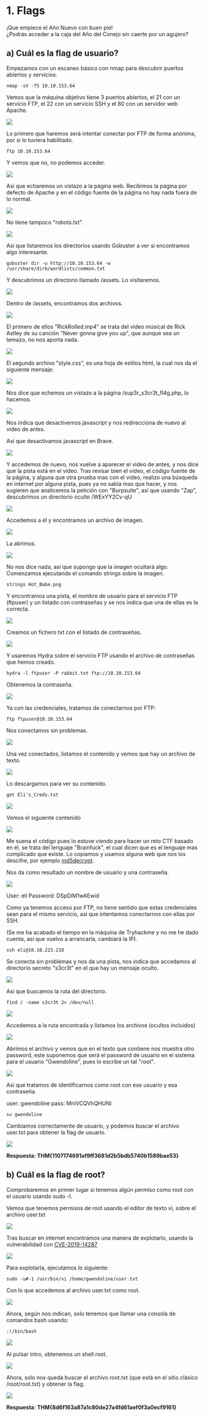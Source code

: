 # 1. Flags

¡Que empiece el Año Nuevo con buen pie!  
¿Podrás acceder a la caja del Año del Conejo sin caerte por un agujero?

## a) Cuál es la flag de usuario?

Empezamos con un escaneo básico con nmap para descubrir puertos abiertos y servicios.

```
nmap -sV -T5 10.10.153.64
```

Vemos que la máquina objetivo tiene 3 puertos abiertos, el 21 con un servicio FTP, el 22 con un servicio SSH y el 80 con un servidor web Apache.

![](IMG/Pasted%20image%2020250417211819.png)

Lo primero que haremos será intentar conectar por FTP de forma anónima, por si lo tuviera habilitado.

```
ftp 10.10.153.64
```

Y vemos que no, no podemos acceder.

![](IMG/Pasted%20image%2020250417212001.png)

Así que echaremos un vistazo a la página web. Recibimos la página por defecto de Apache y en el código fuente de la página no hay nada fuera de lo normal.

![](IMG/Pasted%20image%2020250417212114.png)

No tiene tampoco "robots.txt".

![](IMG/Pasted%20image%2020250417212243.png)

Así que listaremos los directorios usando Gobuster a ver si encontramos algo interesante.

```
gobuster dir -u http://10.10.153.64 -w /usr/share/dirb/wordlists/common.txt
```

Y descubrimos un directorio llamado /assets. Lo visitaremos.

![](IMG/Pasted%20image%2020250417212400.png)

Dentro de /assets, encontramos dos archivos.

![](IMG/Pasted%20image%2020250417212439.png)

El primero de ellos "RickRolled.mp4" se trata del video músical de Rick Astley de su canción "Never gonna give you up", que aunque sea un temazo, no nos aporta nada.

![](IMG/Pasted%20image%2020250417212543.png)

El segundo archivo "style.css", es una hoja de estilos html, la cual nos da el siguiente mensaje:

![](IMG/Pasted%20image%2020250417212757.png)

Nos dice que echemos un vistazo a la página /sup3r_s3cr3t_fl4g.php, lo hacemos.

![](IMG/Pasted%20image%2020250417212902.png)

Nos indica que desactivemos javascript y nos redirecciona de nuevo al video de antes.

Así que desactivamos javascript en Brave.

![](IMG/Pasted%20image%2020250417213336.png)

Y accedemos de nuevo, nos vuelve a aparecer el video de antes, y nos dice que la pista está en el video. Tras revisar bien el video, el código fuente de la página, y alguna que otra prueba mas con el video, realizo una búsqueda en internet por alguna pista, pues ya no sabía mas que hacer, y nos sugieren que analicemos la petición con "Burpsuite", así que usando "Zap", descubrimos un directorio oculto /WExYY2Cv-qU

![](IMG/Pasted%20image%2020250417214513.png)

Accedemos a él y encontramos un archivo de imagen.

![](IMG/Pasted%20image%2020250417214706.png)

La abrimos.

![](IMG/Pasted%20image%2020250417214732.png)

No nos dice nada, así que supongo que la imagen ocultará algo. Comenzamos ejecutando el comando strings sobre la imagen.

```
strings Hot_Babe.png
```

Y encontramos una pista, el nombre de usuario para el servicio FTP (ftpuser) y un listado con contraseñas y se nos indica que una de ellas es la correcta.

![](IMG/Pasted%20image%2020250417220045.png)

Creamos un fichero txt con el listado de contraseñas.

![](IMG/Pasted%20image%2020250417220241.png)

Y usaremos Hydra sobre el servicio FTP usando el archivo de contraseñas que hemos creado.

```
hydra -l ftpuser -P rabbit.txt ftp://10.10.153.64
```

Obtenemos la contraseña.

![](IMG/Pasted%20image%2020250417220447.png)

Ya con las credenciales, tratamos de conectarnos por FTP:

```
ftp ftpuser@10.10.153.64
```

Nos conectamos sin problemas.

![](IMG/Pasted%20image%2020250417220708.png)

Una vez conectados, listamos el contenido y vemos que hay un archivo de texto.

![](IMG/Pasted%20image%2020250417220811.png)

Lo descargamos para ver su contenido.

```
get Eli's_Creds.txt
```

![](IMG/Pasted%20image%2020250417221143.png)

Vemos el siguiente contenido

![](IMG/Pasted%20image%2020250417221216.png)

Me suena el código pues lo estuve viendo para hacer un reto CTF basado en él, se trata del lenguaje "Brainfuck", el cual dicen que es el lenguaje mas complicado que existe. Lo copiamos y usamos alguna web que nos los descifre, por ejemplo [md5decrypt](https://md5decrypt.net/en/Brainfuck-translator/).

Nos da como resultado un nombre de usuario y una contraseña.

![](IMG/Pasted%20image%2020250417221649.png)

User: eli
Password: DSpDiM1wAEwid

Como ya tenemos acceso por FTP, no tiene sentido que estas credenciales sean para el mismo servicio, así que intentamos conectarnos con ellas por SSH.

(Se me ha acabado el tiempo en la máquina de Tryhackme y no me he dado cuenta, así que vuelvo a arrancarla, cambiará la IP).

```
ssh eli@10.10.223.218
```

Se conecta sin problemas y nos da una pista, nos indica que accedamos al directorio secreto "s3cr3t" en el que hay un mensaje oculto.

![](IMG/Pasted%20image%2020250417222153.png)

Así que buscamos la ruta del directorio.

```
find / -name s3cr3t 2> /dev/null
```

![](IMG/Pasted%20image%2020250417222923.png)

Accedemos a la ruta encontrada y listamos los archivos (ocultos incluidos)

![](IMG/Pasted%20image%2020250417223102.png)

Abrimos el archivo y vemos que en el texto que contiene nos muestra otro password, este suponemos que será el password de usuario en el sistema para el usuario "Gwendoline", pues lo escribe un tal "root".

![](IMG/Pasted%20image%2020250417223224.png)

Así que tratamos de identificarnos como root con ese usuario y esa contraseña.

user: gwendoline
pass: MniVCQVhQHUNI

```
su gwendoline
```

Cambiamos correctamente de usuario, y podemos buscar el archivo user.txt para obtener la flag de usuario.

![](IMG/Pasted%20image%2020250417223714.png)

**Respuesta: THM{1107174691af9ff3681d2b5bdb5740b1589bae53}**

## b) Cuál es la flag de root?

Comprobaremos en primer lugar si tenemos algún permiso como root con el usuario usando sudo -l.

Vemos que tenemos permisos de root usando el editor de texto vi, sobre el archivo user.txt

![](IMG/Pasted%20image%2020250417224027.png)

Tras buscar en internet encontramos una manera de explotarlo, usando la vulnerabilidad con [CVE-2019-14287](https://nvd.nist.gov/vuln/detail/CVE-2019-14287)

![](IMG/Pasted%20image%2020250417224826.png)

Para explotarla, ejecutamos lo siguiente:

```
sudo -u#-1 /usr/bin/vi /home/gwendoline/user.txt
```

Con lo que accedemos al archivo user.txt como root.

![](IMG/Pasted%20image%2020250417224942.png)

Ahora, según nos indican, solo tenemos que llamar una consola de comandos bash usando:

```
:!/bin/bash
```

![](IMG/Pasted%20image%2020250417225227.png)

Al pulsar intro, obtenemos un shell root.

![](IMG/Pasted%20image%2020250417225307.png)

Ahora, solo nos queda buscar el archivo root.txt (que está en el sitio clásico /root/root.txt) y obtener la flag.

![](IMG/Pasted%20image%2020250417225348.png)

**Respuesta: THM{8d6f163a87a1c80de27a4fd61aef0f3a0ecf9161}**